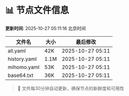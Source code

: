 # 📊 节点文件信息

**更新时间**: 2025-10-27 05:11:16 北京时间

| 文件名 | 大小 | 最后修改 |
|--------|------|----------|
| all.yaml | 42K | 2025-10-27 05:11 |
| history.yaml | 1.1M | 2025-10-27 05:11 |
| mihomo.yaml | 53K | 2025-10-27 05:11 |
| base64.txt | 36K | 2025-10-27 05:11 |

> 🔄 文件每30分钟自动更新，确保节点的新鲜度和可用性
